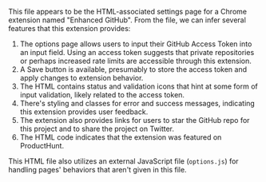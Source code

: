 This file appears to be the HTML-associated settings page for a Chrome extension named "Enhanced GitHub". From the file, we can infer several features that this extension provides:

1. The options page allows users to input their GitHub Access Token into an input field. Using an access token suggests that private repositories or perhaps increased rate limits are accessible through this extension.
2. A Save button is available, presumably to store the access token and apply changes to extension behavior.
3. The HTML contains status and validation icons that hint at some form of input validation, likely related to the access token.
4. There's styling and classes for error and success messages, indicating this extension provides user feedback.
5. The extension also provides links for users to star the GitHub repo for this project and to share the project on Twitter.
6. The HTML code indicates that the extension was featured on ProductHunt. 

This HTML file also utilizes an external JavaScript file (`options.js`) for handling pages' behaviors that aren't given in this file.